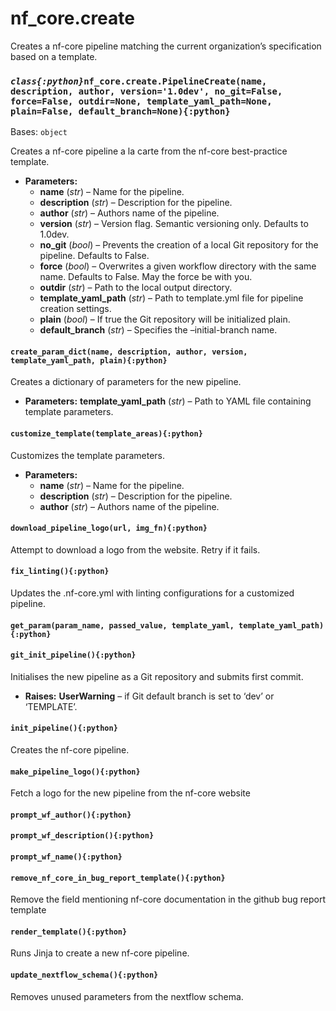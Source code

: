 # nf_core.create

Creates a nf-core pipeline matching the current
organization’s specification based on a template.

### _`class{:python}`_`nf_core.create.PipelineCreate(name, description, author, version='1.0dev', no_git=False, force=False, outdir=None, template_yaml_path=None, plain=False, default_branch=None){:python}`

Bases: `object`

Creates a nf-core pipeline a la carte from the nf-core best-practice template.

- **Parameters:**
  - **name** (_str_) – Name for the pipeline.
  - **description** (_str_) – Description for the pipeline.
  - **author** (_str_) – Authors name of the pipeline.
  - **version** (_str_) – Version flag. Semantic versioning only. Defaults to 1.0dev.
  - **no_git** (_bool_) – Prevents the creation of a local Git repository for the pipeline. Defaults to False.
  - **force** (_bool_) – Overwrites a given workflow directory with the same name. Defaults to False.
    May the force be with you.
  - **outdir** (_str_) – Path to the local output directory.
  - **template_yaml_path** (_str_) – Path to template.yml file for pipeline creation settings.
  - **plain** (_bool_) – If true the Git repository will be initialized plain.
  - **default_branch** (_str_) – Specifies the –initial-branch name.

#### `create_param_dict(name, description, author, version, template_yaml_path, plain){:python}`

Creates a dictionary of parameters for the new pipeline.

- **Parameters:**
  **template_yaml_path** (_str_) – Path to YAML file containing template parameters.

#### `customize_template(template_areas){:python}`

Customizes the template parameters.

- **Parameters:**
  - **name** (_str_) – Name for the pipeline.
  - **description** (_str_) – Description for the pipeline.
  - **author** (_str_) – Authors name of the pipeline.

#### `download_pipeline_logo(url, img_fn){:python}`

Attempt to download a logo from the website. Retry if it fails.

#### `fix_linting(){:python}`

Updates the .nf-core.yml with linting configurations
for a customized pipeline.

#### `get_param(param_name, passed_value, template_yaml, template_yaml_path){:python}`

#### `git_init_pipeline(){:python}`

Initialises the new pipeline as a Git repository and submits first commit.

- **Raises:**
  **UserWarning** – if Git default branch is set to ‘dev’ or ‘TEMPLATE’.

#### `init_pipeline(){:python}`

Creates the nf-core pipeline.

#### `make_pipeline_logo(){:python}`

Fetch a logo for the new pipeline from the nf-core website

#### `prompt_wf_author(){:python}`

#### `prompt_wf_description(){:python}`

#### `prompt_wf_name(){:python}`

#### `remove_nf_core_in_bug_report_template(){:python}`

Remove the field mentioning nf-core documentation
in the github bug report template

#### `render_template(){:python}`

Runs Jinja to create a new nf-core pipeline.

#### `update_nextflow_schema(){:python}`

Removes unused parameters from the nextflow schema.
